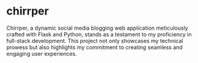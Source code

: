 # chirrper
Chirrper, a dynamic social media blogging web application meticulously crafted with Flask and Python, stands as a testament to my proficiency in full-stack development. This project not only showcases my technical prowess but also highlights my commitment to creating seamless and engaging user experiences.
